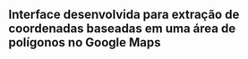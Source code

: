 ## Interface desenvolvida para extração de coordenadas baseadas em uma área de polígonos no Google Maps
